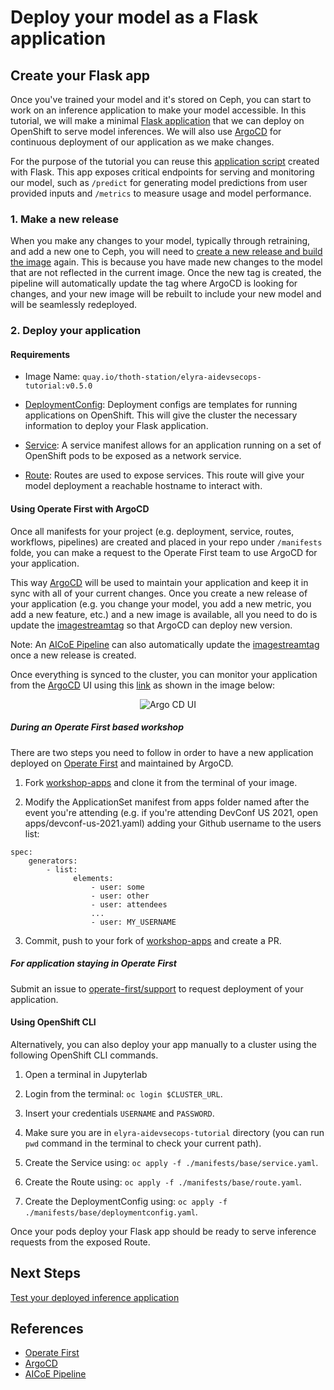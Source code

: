 # Deploy your model as a Flask application

## Create your Flask app

Once you've trained your model and it's stored on Ceph, you can start to work on an inference application to make your model accessible. In this tutorial, we will make a minimal [Flask application](https://flask.palletsprojects.com/en/2.0.x/) that we can deploy on OpenShift to serve model inferences. We will also use [ArgoCD][2] for continuous deployment of our application as we make changes.

For the purpose of the tutorial you can reuse this [application script](../../../wsgi.py) created with Flask. This app exposes critical endpoints for serving and monitoring our model, such as `/predict` for generating model predictions from user provided inputs and `/metrics` to measure usage and model performance.

### 1. Make a new release

When you make any changes to your model, typically through retraining, and add a new one to Ceph, you will need to [create a new release and build the image](../thoth-aicoe-services.md) again. This is because you have made new changes to the model that are not reflected in the current image. Once the new tag is created, the pipeline will automatically update the tag where ArgoCD is looking for changes, and your new image will be rebuilt to include your new model and will be seamlessly redeployed.

### 2. Deploy your application

#### **Requirements**

- Image Name: `quay.io/thoth-station/elyra-aidevsecops-tutorial:v0.5.0`

- [DeploymentConfig](../../../manifests/base/deploymentconfig.yaml): Deployment configs are templates for running applications on OpenShift. This will give the cluster the necessary information to deploy your Flask application.

- [Service](../../../manifests/base/service.yaml): A service manifest allows for an application running on a set of OpenShift pods to be exposed as a network service.

- [Route](../../../manifests/base/route.yaml): Routes are used to expose services. This route will give your model deployment a reachable hostname to interact with.

#### **Using Operate First with ArgoCD**

Once all manifests for your project (e.g. deployment, service, routes, workflows, pipelines) are created and placed in your repo under `/manifests` folde, you can make a request to the Operate First team to use ArgoCD for your application.

This way [ArgoCD][2] will be used to maintain your application and keep it in sync with all of your current changes. Once you create a new release of your application (e.g. you change your model, you add a new metric, you add a new feature, etc.) and a new image is available, all you need to do is update the [imagestreamtag](../../../manifests/overlays/test/imagestreamtag.yaml#L10) so that ArgoCD can deploy new version.

Note: An [AICoE Pipeline][3] can also automatically update the [imagestreamtag](../../../manifests/overlays/test/imagestreamtag.yaml#L10) once a new release is created.

Once everything is synced to the cluster, you can monitor your application from the [ArgoCD][2] UI using this [link](https://argocd.operate-first.cloud/applications) as shown in the image below:

<div style="text-align:center">
<img alt="Argo CD UI" src="https://raw.githubusercontent.com/thoth-station/elyra-aidevsecops-tutorial/master/docs/images/ArgoCDUI.png">
</div>

##### **During an Operate First based workshop**
There are two steps you need to follow in order to have a new application deployed on [Operate First][1] and maintained by ArgoCD.

1. Fork [workshop-apps](https://github.com/operate-first/workshop-apps) and clone it from the terminal of your image.

2. Modify the ApplicationSet manifest from apps folder named after the event you're attending (e.g. if you're attending DevConf US 2021, open apps/devconf-us-2021.yaml) adding your Github username to the users list:

```
spec:
    generators:
        - list:
              elements:
                  - user: some
                  - user: other
                  - user: attendees
                  ...
                  - user: MY_USERNAME

```

3. Commit, push to your fork of [workshop-apps](https://github.com/operate-first/workshop-apps) and create a PR.

##### **For application staying in Operate First**
Submit an issue to [operate-first/support](https://github.com/operate-first/support/issues/new?assignees=&labels=onboarding&template=onboarding_argocd.md&title=) to request deployment of your application.


#### **Using OpenShift CLI**

Alternatively, you can also deploy your app manually to a cluster using the following OpenShift CLI commands.

1. Open a terminal in Jupyterlab

2. Login from the terminal: `oc login $CLUSTER_URL`.

3. Insert your credentials `USERNAME` and `PASSWORD`.

4. Make sure you are in `elyra-aidevsecops-tutorial` directory (you can run `pwd` command in the terminal to check your current path).

5. Create the Service using: `oc apply -f ./manifests/base/service.yaml`.

6. Create the Route using: `oc apply -f ./manifests/base/route.yaml`.

7. Create the DeploymentConfig using: `oc apply -f ./manifests/base/deploymentconfig.yaml`.

Once your pods deploy your Flask app should be ready to serve inference requests from the exposed Route.

## Next Steps
[Test your deployed inference application](/docs/source/test-model.md)


## References

* [Operate First][1]
* [ArgoCD][2]
* [AICoE Pipeline][3]

[1]: https://www.operate-first.cloud/
[2]: https://argoproj.github.io/argo-cd/
[3]: https://github.com/AICoE/aicoe-ci
